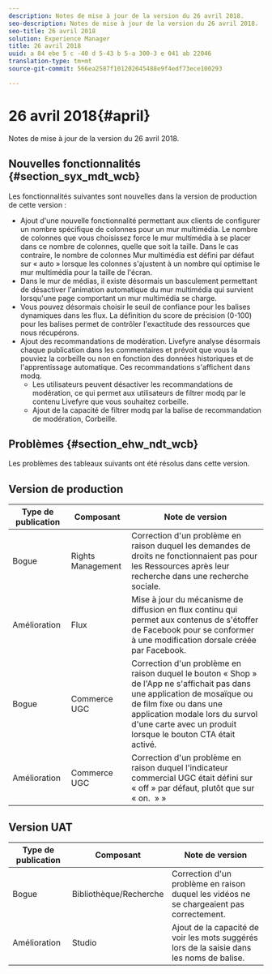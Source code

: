 ```yaml
---
description: Notes de mise à jour de la version du 26 avril 2018.
seo-description: Notes de mise à jour de la version du 26 avril 2018.
seo-title: 26 avril 2018
solution: Experience Manager
title: 26 avril 2018
uuid: a 84 ebe 5 c -40 d 5-43 b 5-a 300-3 e 041 ab 22046
translation-type: tm+mt
source-git-commit: 566ea2587f101202045488e9f4edf73ece100293

---
```



# 26 avril 2018{#april}

Notes de mise à jour de la version du 26 avril 2018.

## Nouvelles fonctionnalités {#section_syx_mdt_wcb}

Les fonctionnalités suivantes sont nouvelles dans la version de production de cette version :

* Ajout d'une nouvelle fonctionnalité permettant aux clients de configurer un nombre spécifique de colonnes pour un mur multimédia. Le nombre de colonnes que vous choisissez force le mur multimédia à se placer dans ce nombre de colonnes, quelle que soit la taille. Dans le cas contraire, le nombre de colonnes Mur multimédia est défini par défaut sur « auto » lorsque les colonnes s'ajustent à un nombre qui optimise le mur multimédia pour la taille de l'écran.
* Dans le mur de médias, il existe désormais un basculement permettant de désactiver l'animation automatique du mur multimédia qui survient lorsqu'une page comportant un mur multimédia se charge.
* Vous pouvez désormais choisir le seuil de confiance pour les balises dynamiques dans les flux. La définition du score de précision (0-100) pour les balises permet de contrôler l'exactitude des ressources que nous récupérons.
* Ajout des recommandations de modération. Livefyre analyse désormais chaque publication dans les commentaires et prévoit que vous la pouviez la corbeille ou non en fonction des données historiques et de l'apprentissage automatique. Ces recommandations s'affichent dans modq.
   * Les utilisateurs peuvent désactiver les recommandations de modération, ce qui permet aux utilisateurs de filtrer modq par le contenu Livefyre que vous souhaitez corbeille.
   * Ajout de la capacité de filtrer modq par la balise de recommandation de modération, Corbeille.

## Problèmes {#section_ehw_ndt_wcb}

Les problèmes des tableaux suivants ont été résolus dans cette version.

## Version de production

| **Type de publication** | **Composant** | **Note de version** |
|---|---|---|
| Bogue | Rights Management | Correction d'un problème en raison duquel les demandes de droits ne fonctionnaient pas pour les Ressources après leur recherche dans une recherche sociale. |
| Amélioration | Flux | Mise à jour du mécanisme de diffusion en flux continu qui permet aux contenus de s'étoffer de Facebook pour se conformer à une modification dorsale créée par Facebook. |
| Bogue | Commerce UGC | Correction d'un problème en raison duquel le bouton « Shop » de l'App ne s'affichait pas dans une application de mosaïque ou de film fixe ou dans une application modale lors du survol d'une carte avec un produit lorsque le bouton CTA était activé. |
| Amélioration | Commerce UGC | Correction d'un problème en raison duquel l'indicateur commercial UGC était défini sur « off » par défaut, plutôt que sur « on.  » » |

## Version UAT

| **Type de publication** | **Composant** | **Note de version** |
|---|---|---|
| Bogue | Bibliothèque/Recherche | Correction d'un problème en raison duquel les vidéos ne se chargeaient pas correctement. |
| Amélioration | Studio | Ajout de la capacité de voir les mots suggérés lors de la saisie dans les noms de balise. |

